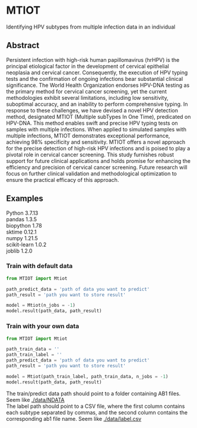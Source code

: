 # MTIOT
Identifying HPV subtypes from multiple infection data in an individual
## Abstract
Persistent infection with high-risk human papillomavirus (hrHPV) is the principal etiological factor in the development of cervical epithelial neoplasia and cervical cancer. Consequently, the execution of HPV typing tests and the confirmation of ongoing infections bear substantial clinical significance.  The World Health Organization endorses HPV-DNA testing as the primary method for cervical cancer screening, yet the current methodologies exhibit several limitations, including low sensitivity, suboptimal accuracy, and an inability to perform comprehensive typing. In response to these challenges, we have devised a novel HPV detection method, designated MTIOT (Multiple subTypes In One Time), predicated on HPV-DNA. This method enables swift and precise HPV typing tests on samples with multiple infections. When applied to simulated samples with multiple infections, MTIOT demonstrates exceptional performance, achieving 98% specificity and sensitivity. MTIOT offers a novel approach for the precise detection of high-risk HPV infections and is poised to play a pivotal role in cervical cancer screening. This study furnishes robust support for future clinical applications and holds promise for enhancing the efficiency and precision of cervical cancer screening. Future research will focus on further clinical validation and methodological optimization to ensure the practical efficacy of this approach.
## Examples
Python 3.7.13  
pandas 1.3.5  
biopython 1.78  
sktime 0.12.1  
numpy 1.21.5  
scikit-learn 1.0.2  
joblib 1.2.0  
### Train with default data
```python
from MTIOT import Mtiot

path_predict_data = 'path of data you want to predict'
path_result = 'path you want to store result'

model = Mtiot(n_jobs = -1)
model.result(path_data, path_result)
```
### Train with your own data
```python
from MTIOT import Mtiot

path_train_data = ''
path_train_label = ''
path_predict_data = 'path of data you want to predict'
path_result = 'path you want to store result'

model = Mtiot(path_train_label, path_train_data, n_jobs = -1)
model.result(path_data, path_result)
```
The train/predict data path should point to a folder containing AB1 files. Seem like [./data/NDATA](./data/NDATA)  
The label path should point to a CSV file, where the first column contains each subtype separated by commas, and the second column contains the corresponding ab1 file name. Seem like [./data/label.csv](./data/label.csv)
